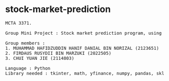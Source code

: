 # stock-market-prediction
<pre>
MCTA 3371. <br />
Group Mini Project : Stock market prediction program, using Long Short Term Memory (LSTM). <br />
Group members : 
1. MUHAMMAD HAFIDZUDDIN HANIF DANIAL BIN NORIZAL (2123651)
2. FIRDAUS RUSYDII BIN MARZUKI (2022505)
3. CHUI YUAN JIE (2114803)<br />
Language : Python
Library needed : tkinter, math, yfinance, numpy, pandas, sklearn, keras, matplotlib, mplcursors
</pre>
